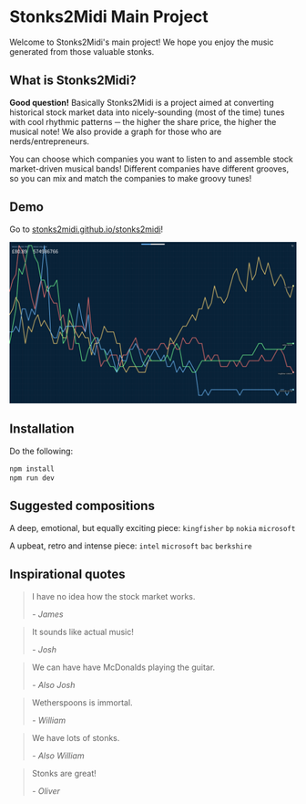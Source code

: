 # Stonks2Midi Main Project
Welcome to Stonks2Midi's main project! We hope you enjoy the music generated from those valuable stonks.

## What is Stonks2Midi?
**Good question!** Basically Stonks2Midi is a project aimed at converting historical stock market data into nicely-sounding (most of the time) tunes with cool rhythmic patterns ─ the higher the share price, the higher the musical note! We also provide a graph for those who are nerds/entrepreneurs.

You can choose which companies you want to listen to and assemble stock market-driven musical bands! Different companies have different grooves, so you can mix and match the companies to make groovy tunes!

## Demo
Go to [stonks2midi.github.io/stonks2midi](https://stonks2midi.github.io/stonks2midi)!

[![Preview screenshot of Stonks2Midi](preview.png)](https://stonks2midi.github.io/stonks2midi)

## Installation
Do the following:

```
npm install
npm run dev
```

## Suggested compositions
A deep, emotional, but equally exciting piece: `kingfisher` `bp` `nokia` `microsoft`

A upbeat, retro and intense piece: `intel` `microsoft` `bac` `berkshire`

## Inspirational quotes

> I have no idea how the stock market works.
>
> _- James_

> It sounds like actual music!
>
> _- Josh_

> We can have have McDonalds playing the guitar.
>
> _- Also Josh_

> Wetherspoons is immortal.
>
> _- William_

> We have lots of stonks.
>
> _- Also William_

> Stonks are great!
>
>_- Oliver_
